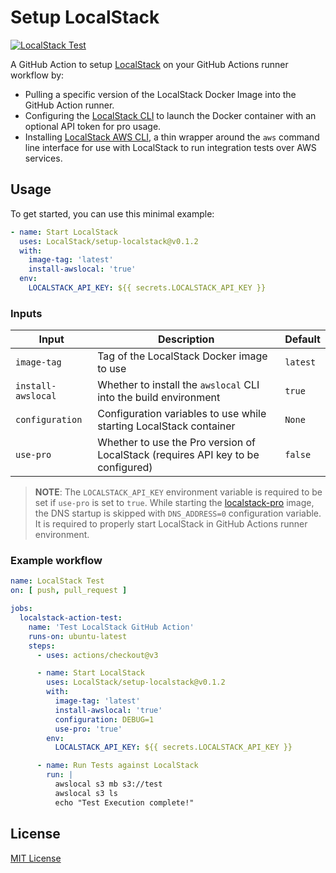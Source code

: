 # Setup LocalStack

[![LocalStack Test](https://github.com/LocalStack/setup-localstack/actions/workflows/ci.yml/badge.svg)](https://github.com/LocalStack/setup-localstack/actions/workflows/ci.yml)


A GitHub Action to setup [LocalStack](https://github.com/localstack/localstack) on your GitHub Actions runner workflow by:

- Pulling a specific version of the LocalStack Docker Image into the GitHub Action runner.
- Configuring the [LocalStack CLI](https://docs.localstack.cloud/get-started/#localstack-cli) to launch the Docker container with an optional API token for pro usage.
- Installing [LocalStack AWS CLI](https://github.com/localstack/awscli-local), a thin wrapper around the `aws` command line interface for use with LocalStack to run integration tests over AWS services.

## Usage

To get started, you can use this minimal example:

```yml
- name: Start LocalStack
  uses: LocalStack/setup-localstack@v0.1.2
  with:
    image-tag: 'latest'
    install-awslocal: 'true'
  env:
    LOCALSTACK_API_KEY: ${{ secrets.LOCALSTACK_API_KEY }}
```

### Inputs

| Input              | Description                                                                      | Default  |
| ------------------ | -------------------------------------------------------------------------------- | -------- |
| `image-tag`        | Tag of the LocalStack Docker image to use                                        | `latest` |
| `install-awslocal` | Whether to install the `awslocal` CLI into the build environment                 | `true`   |
| `configuration`    | Configuration variables to use while starting LocalStack container               | `None`   |
| `use-pro`          | Whether to use the Pro version of LocalStack (requires API key to be configured) | `false`  |

> **NOTE**: The `LOCALSTACK_API_KEY` environment variable is required to be set if `use-pro` is set to `true`. While starting the [localstack-pro](https://hub.docker.com/r/localstack/localstack-pro) image, the DNS startup is skipped with `DNS_ADDRESS=0` configuration variable. It is required to properly start LocalStack in GitHub Actions runner environment.

### Example workflow

```yml
name: LocalStack Test
on: [ push, pull_request ]

jobs:
  localstack-action-test:
    name: 'Test LocalStack GitHub Action'
    runs-on: ubuntu-latest
    steps:
      - uses: actions/checkout@v3

      - name: Start LocalStack
        uses: LocalStack/setup-localstack@v0.1.2
        with:
          image-tag: 'latest'
          install-awslocal: 'true'
          configuration: DEBUG=1
          use-pro: 'true'
        env:
          LOCALSTACK_API_KEY: ${{ secrets.LOCALSTACK_API_KEY }}

      - name: Run Tests against LocalStack
        run: |
          awslocal s3 mb s3://test
          awslocal s3 ls
          echo "Test Execution complete!" 
```

## License

[MIT License](LICENSE)
